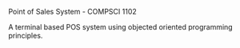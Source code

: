Point of Sales System - COMPSCI 1102

A terminal based POS system using objected oriented programming principles. 

